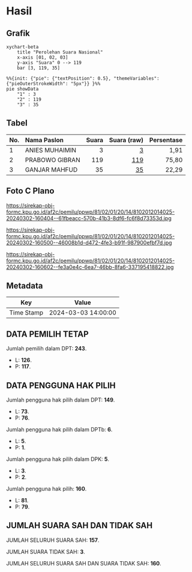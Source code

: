 # Hasil

## Grafik

```mermaid
xychart-beta
    title "Perolehan Suara Nasional"
    x-axis [01, 02, 03]
    y-axis "Suara" 0 --> 119
    bar [3, 119, 35]
```

```mermaid
%%{init: {"pie": {"textPosition": 0.5}, "themeVariables": {"pieOuterStrokeWidth": "5px"}} }%%
pie showData
    "1" : 3
    "2" : 119
    "3" : 35
```

## Tabel

| No. | Nama Paslon    | Suara | Suara (raw) | Persentase |
|:--- |:-------------- | -----:| -----------:| ----------:|
| 1   | ANIES MUHAIMIN | 3     | [3][p-1]    | 1,91       |
| 2   | PRABOWO GIBRAN | 119   | [119][p-2]  | 75,80      |
| 3   | GANJAR MAHFUD  | 35    | [35][p-3]   | 22,29      |


[p-1]: https://github.com/gigit-pemilu/pemilu-2024/blob/main/pilpres/hitung-suara/sub/81-maluku/sub/02-maluku-tenggara/sub/01-kei-kecil/sub/2014-langgur/sub/025-tps/sub/paslon-1.txt
[p-2]: https://github.com/gigit-pemilu/pemilu-2024/blob/main/pilpres/hitung-suara/sub/81-maluku/sub/02-maluku-tenggara/sub/01-kei-kecil/sub/2014-langgur/sub/025-tps/sub/paslon-2.txt
[p-3]: https://github.com/gigit-pemilu/pemilu-2024/blob/main/pilpres/hitung-suara/sub/81-maluku/sub/02-maluku-tenggara/sub/01-kei-kecil/sub/2014-langgur/sub/025-tps/sub/paslon-3.txt

## Foto C Plano

https://sirekap-obj-formc.kpu.go.id/af2c/pemilu/ppwp/81/02/01/20/14/8102012014025-20240302-160404--61fbeacc-570b-41b3-8df6-fc6f8d73353d.jpg

https://sirekap-obj-formc.kpu.go.id/af2c/pemilu/ppwp/81/02/01/20/14/8102012014025-20240302-160500--46008b1d-d472-4fe3-b91f-987900efbf7d.jpg

https://sirekap-obj-formc.kpu.go.id/af2c/pemilu/ppwp/81/02/01/20/14/8102012014025-20240302-160602--fe3a0e4c-6ea7-46bb-8fa6-337195418822.jpg


## Metadata

| Key        | Value               |
| ---------- | ------------------- |
| Time Stamp | 2024-03-03 14:00:00 |


## DATA PEMILIH TETAP

Jumlah pemilih dalam DPT: **243**.
 * L: **126**.
 * P: **117**.

## DATA PENGGUNA HAK PILIH

Jumlah pengguna hak pilih dalam DPT: **149**.
 * L: **73**.
 * P: **76**.

Jumlah pengguna hak pilih dalam DPTb: **6**.
 * L: **5**.
 * P: **1**.

Jumlah pengguna hak pilih dalam DPK: **5**.
 * L: **3**.
 * P: **2**.

Jumlah pengguna hak pilih: **160**.
 * L: **81**.
 * P: **79**.

## JUMLAH SUARA SAH DAN TIDAK SAH

JUMLAH SELURUH SUARA SAH: **157**.

JUMLAH SUARA TIDAK SAH: **3**.

JUMLAH SELURUH SUARA SAH DAN SUARA TIDAK SAH: **160**.


